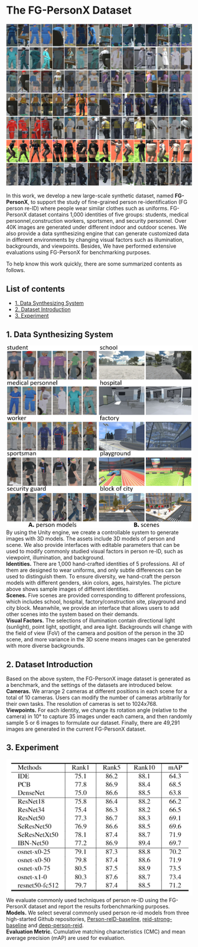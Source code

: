 # The FG-PersonX Dataset

![overview](https://github.com/FG-PersonX/FG-PersonX/blob/main/images/overview.PNG)

In this work, we develop a new large-scale synthetic dataset, named **FG-PersonX**, to support the study of fine-grained person re-identification (FG person re-ID) where people wear similar clothes such as uniforms.  FG-PersonX dataset contains 1,000 identities of five groups: students, medical personnel,construction workers, sportsmen, and security personnel. Over 40K images are generated under different indoor and outdoor scenes. We also provide a data synthesizing engine that can generate customized data in different environments by changing visual factors such as illumination, backgrounds, and viewpoints. Besides, We have performed extensive evaluations using FG-PersonX for benchmarking purposes.

To help know this work quickly, there are some summarized contents as follows.

## List of contents

* [1. Data Synthesizing System](#1-data-synthesizing-system)
* [2. Dataset Introduction](#2-dataset-introduction)
* [3. Experiment](#3-experiment)

## 1. Data Synthesizing System

![synthesizing_system](https://github.com/FG-PersonX/FG-PersonX/blob/main/images/synthesizing_system.PNG)
By using the Unity engine, we create a controllable system to generate images with 3D models. The assets include 3D models of person and scene. We also provide interfaces with editable parameters that can be used to modify commonly studied visual factors in person re-ID, such as viewpoint, illumination, and background.<br>
**Identities.** There are 1,000 hand-crafted identities of 5 professions. All of them are designed to wear uniforms, and only subtle differences can be used to distinguish them. To ensure diversity, we hand-craft the person models with different genders, skin colors, ages, hairstyles. The picture above shows sample images of different identities.<br>
**Scenes.** Five scenes are provided corresponding to different professions, which includes school, hospital, factory/construction site, playground and city block. Meanwhile, we provide an interface that allows users to add other scenes into the system based on their demands. <br>
**Visual Factors.** The selections of illumination contain directional light (sunlight), point light, spotlight, and area light. Backgrounds will change with the field of view (FoV) of the camera and position of the person in the 3D scene, and more variance in the 3D scene means images can be generated with more diverse backgrounds.<br>

## 2. Dataset Introduction 

Based on the above system, the FG-PersonX image dataset is generated as a benchmark, and the settings of the datasets are introduced below.<br>
**Cameras.** We arrange 2 cameras at different positions in each scene for a total of 10 cameras. Users can modify the number of cameras arbitrarily for their own tasks. The resolution of cameras is set to 1024x768.<br>
**Viewpoints.** For each identity, we change its rotation angle (relative to the camera) in 10° to capture 35 images under each camera, and then randomly sample 5 or 6 images to formulate our dataset. Finally, there are 49,291 images are generated in the current FG-PersonX dataset.<br>

## 3. Experiment

![experiments](https://github.com/FG-PersonX/FG-PersonX/blob/main/images/experiments.PNG)<br>
We  evaluate  commonly  used  techniques  of  person  re-ID using the FG-PersonX dataset and report the results forbenchmarking purposes.<br>
**Models.** We select several commonly used person re-id models from three high-started Github repositories, [Person-reID-baseline](https://github.com/layumi/Person_reID_baseline_pytorch), [reid-strong-baseline](https://github.com/michuanhaohao/reid-strong-baseline) and [deep-person-reid](https://github.com/KaiyangZhou/deep-person-reid).<br>
**Evaluation Metric.** Cumulative matching characteristics (CMC) and mean average precision (mAP) are used for evaluation.<br>



